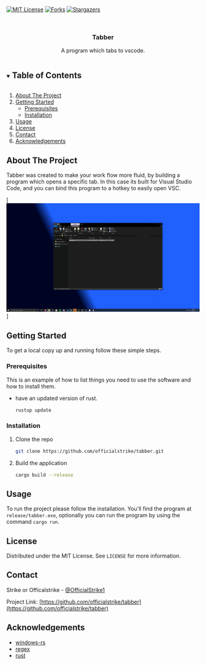 [![MIT License][license-shield]][license-url]
[![Forks][forks-shield]][forks-url]
[![Stargazers][stars-shield]][stars-url]
<!-- PROJECT LOGO -->
<br />
<p align="center">

  <h3 align="center">Tabber</h3>

  <p align="center">
    A program which tabs to vscode.
  </p>
</p>

<!-- TABLE OF CONTENTS -->
<details open="open">
  <summary><h2 style="display: inline-block">Table of Contents</h2></summary>
  <ol>
    <li>
      <a href="#about-the-project">About The Project</a>
    </li>
    <li>
      <a href="#getting-started">Getting Started</a>
      <ul>
        <li><a href="#prerequisites">Prerequisites</a></li>
        <li><a href="#installation">Installation</a></li>
      </ul>
    </li>
    <li><a href="#usage">Usage</a></li>
    <li><a href="#license">License</a></li>
    <li><a href="#contact">Contact</a></li>
    <li><a href="#acknowledgements">Acknowledgements</a></li>
  </ol>
</details>

<!-- ABOUT THE PROJECT -->

## About The Project
Tabber was created to make your work flow more fluid, by building a program which opens a specific tab. In this case its built for Visual Studio Code, and you can bind this program to a hotkey to easily open VSC.

[![Product Name Screen Shot][product-screenshot]]

<!-- GETTING STARTED -->

## Getting Started

To get a local copy up and running follow these simple steps.

### Prerequisites

This is an example of how to list things you need to use the software and how to install them.

-   have an updated version of rust.
    ```sh
    rustup update
    ```

### Installation

1. Clone the repo
    ```sh
    git clone https://github.com/officialstrike/tabber.git
    ```
2. Build the application
    ```sh
    cargo build --release
    ```

<!-- USAGE EXAMPLES -->
## Usage

To run the project please follow the installation. You'll find the program at `release/tabber.exe`, optionally you can run the program by using the command `cargo run`.

## License

Distributed under the MIT License. See `LICENSE` for more information.

<!-- CONTACT -->

## Contact

Strike or Officalstrike - [@OfficialStrike1](https://twitter.com/OfficialStrike1)

Project Link: [https://github.com/officialstrike/tabber](https://github.com/officialstrike/tabber)

<!-- ACKNOWLEDGEMENTS -->

## Acknowledgements

-   [windows-rs](https://github.com/microsoft/windows-rs)
-   [regex](https://github.com/rust-lang/regex)
-   [rust](https://github.com/rust-lang/rust)

[license-shield]: https://img.shields.io/github/license/Officialstrike/tabber.svg?style=for-the-badge
[license-url]: https://github.com/Officialstrike/tabber/blob/main/LICENSE
[forks-shield]: https://img.shields.io/github/forks/Officialstrike/tabber.svg?style=for-the-badge
[forks-url]: https://github.com/Officialstrike/tabber/network/members
[stars-shield]: https://img.shields.io/github/stars/Officialstrike/tabber.svg?style=for-the-badge
[stars-url]: https://github.com/Officialstrike/tabber/stargazers
[product-screenshot]: demo.gif